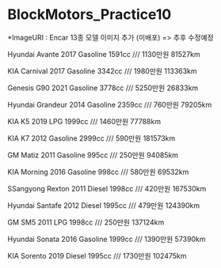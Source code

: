 # BlockMotors_Practice10
*ImageURI : Encar 13종 모델 이미지 추가 (미배포) => 추후 수정예정

Hyundai
Avante
2017
Gasoline
1591cc
///
1130만원
81527km

KIA
Carnival
2017
Gasoline
3342cc
///
1980만원
113363km

Genesis
G90
2021
Gasoline
3778cc
///
5250만원
26833km

Hyundai
Grandeur
2014
Gasoline
2359cc
///
760만원
79205km

KIA
K5
2019
LPG
1999cc
///
1460만원
77788km

KIA
K7
2012
Gasoline
2999cc
///
590만원
181573km

GM
Matiz
2011
Gasoline
995cc
///
250만원
94085km

KIA
Morning
2016
Gasoline
998cc
///
580만원
69532km

SSangyong
Rexton
2011
Diesel
1998cc
///
420만원
167530km

Hyundai
Santafe
2012
Diesel
1995cc
///
479만원
124390km

GM
SM5
2011
LPG
1998cc
///
250만원
137124km

Hyundai
Sonata
2016
Gasoline
1999cc
///
1390만원
57390km

KIA
Sorento
2019
Diesel
1995cc
///
1730만원
102475km
